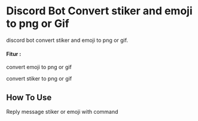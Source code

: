 <h1> Discord Bot Convert stiker and emoji to png or Gif </h1>
discord bot convert stiker and emoji to png or gif. 
<h4>Fitur :</h4> 
<p>convert emoji to png or gif</p>
<p>convert stiker to png or gif</p>

<h2>How To Use</h2>
<p>Reply message stiker or emoji with command</p>
